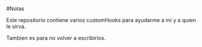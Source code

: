 #Notas 

Este repositorio contiene varios customHooks para ayudarme a mi y a quien le sirva. 


Tambien es para no volver a escribirlos. 